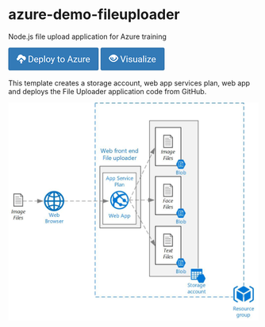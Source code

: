 # azure-demo-fileuploader
Node.js file upload application for Azure training

[![Deploy to Azure](/Images/azure_deploy.png)](https://portal.azure.com/#create/Microsoft.Template/uri/https%3A%2F%2Fraw.githubusercontent.com%2FANS-Bootcamp%2Fazure-demo-fileuploader%2Fmaster%2Ftemplate%2Fazuredeploy.json)
[![Deploy to Azure](/Images/azure_view.png)](http://armviz.io/#/?load=https%3A%2F%2Fraw.githubusercontent.com%2FANS-Bootcamp%2Fazure-demo-fileuploader%2Fmaster%2Ftemplate%2Fazuredeploy.json)

This template creates a storage account, web app services plan, web app and deploys the File Uploader application code from GitHub. 

![Diagram](/Images/WebApp-FileUploader.jpg)

